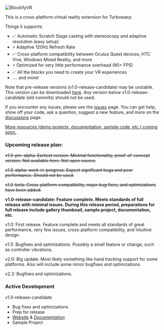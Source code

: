 ![BlockifyVR](https://github.com/user-attachments/assets/1240a971-9461-4124-83df-ccd13bc50909)

This is a cross-platform virtual reality extension for Turbowarp.

Things it supports:
- ✅ Automatic Scratch Stage casting with stereoscopy and adaptive resolution (easy setup)
- ⚡️ Adaptive 120Hz Refresh Rate
- ✅ Cross-platform compatibility between Oculus Quest devices, HTC Vive, Windows Mixed Reality, and more
- ⚡️ Optimized for very little performance overhead (90+ FPS)
- ✅ All the blocks you need to create your VR experiences
- .... and more!

Note that pre-release versions (v1.0-release-candidate) may be unstable. This version can be downloaded [here](https://github.com/Brackets-Coder/BlockifyVR/releases/).
Any version below v1.0-release-candidate (old commits) should not be used.

If you encounter any issues, please use the [issues](https://github.com/Brackets-Coder/BlockifyVR/issues) page.
You can get help, show off your code, ask a question, suggest a new feature, and more on the [discussions](https://github.com/Brackets-Coder/BlockifyVR/discussions) page.

[More resources (demo projects, documentation, sample code, etc.) coming soon.](https://brackets-coder.github.io/BlockifyVR/)

### Upcoming release plan:

~~v1.0-pre-alpha: Earliest version. Minimal functionality, proof-of-concept version. Not available here. Not open source.~~

~~v1.0-alpha: work-in-progress. Expect significant bugs and poor performance. Should not be used.~~

~~v1.0-beta: Cross-platform compatibility, major bug fixes, and optimizations have been added.~~

**v1.0-release-candidate: Feature complete. Meets standards of full release with minimal issues. During this release period, preparations for full release include gallery thumbnail, sample project, documentation, etc.**

v1.0: First release. Feature complete and meets all standards of great performance, very few issues, cross-platform compatibility, and intuitive design. 

v1.5: Bugfixes and optimizations. Possibly a small feature or change, such as controller vibrations.

v2.0: Big update. Most likely something like hand tracking support for some platforms. Also will include some minor bugfixes and optimizations. 

v2.2: Bugfixes and optimizations.

### Active Development
v1.0-release-candidate
- Bug fixes and optimizations
- Prep for release
- [Website](https://brackets-coder.github.io/BlockifyVR/) & [Documentation](https://brackets-coder.github.io/BlockifyVR/documentation/introduction)
- Sample Project
